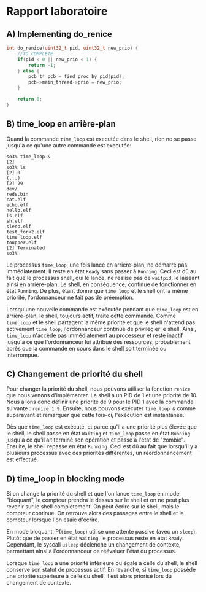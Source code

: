 # Rapport laboratoire 

## A) Implementing do_renice

```C
int do_renice(uint32_t pid, uint32_t new_prio) {
	//TO COMPLETE
	if(pid < 0 || new_prio < 1) {
		return -1;
	} else {
		pcb_t* pcb = find_proc_by_pid(pid);
		pcb->main_thread->prio = new_prio;
	}

	return 0;
}
```



## B) time_loop en arrière-plan

Quand la commande `time_loop` est executée dans le shell, rien ne se passe jusqu'à ce qu'une autre commande est executée:

```
so3% time_loop &
[2]
so3% ls
[2] 0
(...)
[2] 29
dev/
reds.bin
cat.elf
echo.elf
hello.elf
ls.elf
sh.elf
sleep.elf
test_fork2.elf
time_loop.elf
toupper.elf
[2] Terminated
so3% 
```

Le processus `time_loop`, une fois lancé en arrière-plan, ne démarre pas immédiatement. Il reste en état `Ready` sans passer à `Running`. Ceci est dû au fait que le processus shell, qui le lance, ne réalise pas de `waitpid`, le laissant ainsi en arrière-plan. Le shell, en conséquence, continue de fonctionner en état `Running`. De plus, étant donné que `time_loop` et le shell ont la même priorité, l'ordonnanceur ne fait pas de préemption.

Lorsqu'une nouvelle commande est exécutée pendant que `time_loop` est en arrière-plan, le shell, toujours actif, traite cette commande. Comme `time_loop` et le shell partagent la même priorité et que le shell n'attend pas activement `time_loop`, l'ordonnanceur continue de privilégier le shell. Ainsi, `time_loop` n'accède pas immédiatement au processeur et reste inactif jusqu'à ce que l'ordonnanceur lui attribue des ressources, probablement après que la commande en cours dans le shell soit terminée ou interrompue.

## C) Changement de priorité du shell

Pour changer la priorité du shell, nous pouvons utiliser la fonction `renice` que nous venons d'implémenter. Le shell a un PID de 1 et une priorité de 10. Nous allons donc définir une priorité de 9  pour le PID 1 avec la commande suivante : `renice 1 9`. Ensuite, nous pouvons exécuter `time_loop &` comme auparavant et remarquer que cette fois-ci, l'exécution est instantanée.

Dès que `time_loop` est exécuté, et parce qu'il a une priorité plus élevée que le shell, le shell passe en état `Waiting` et `time_loop` passe en état `Running` jusqu'à ce qu'il ait terminé son  opération et passe à l'état de "zombie". Ensuite, le shell repasse en  état `Running`. Ceci est dû au fait que lorsqu'il y a  plusieurs processus avec des priorités différentes, un réordonnancement  est effectué.



## D) time_loop in blocking mode

Si on change la priorité du shell et que l'on lance `time_loop` en mode "bloquant", le compteur prendra le dessus sur le shell et on ne peut plus  revenir sur le shell complètement. On peut écrire sur le shell, mais le  compteur continue. On retrouve alors des passages entre le shell et le  compteur lorsque l'on esaie d'écrire.

En mode bloquant, P(`time_loop`) utilise une attente passive (avec un `sleep`). Plutôt que de passer en état `Waiting`, le processus reste en état `Ready`. Cependant, le syscall `usleep` déclenche un changement de contexte, permettant ainsi à l'ordonnanceur de réévaluer l'état du processus.

 Lorsque `time_loop` a une priorité inférieure ou égale à celle du shell, le shell conserve son statut de processus actif. En revanche, si `time_loop` possède une priorité supérieure à celle du shell, il est alors priorisé lors du changement de contexte.
